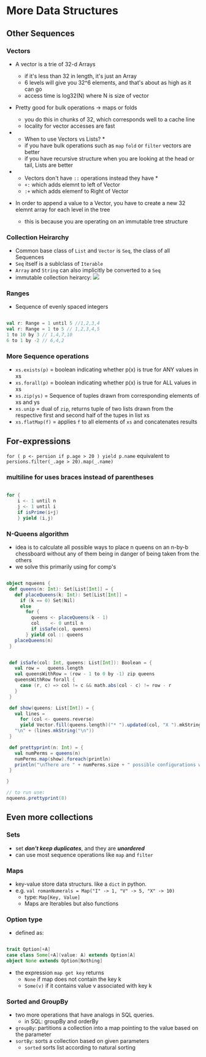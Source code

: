 # More Data Structures

## Other Sequences

### Vectors

+ A vector is a trie of 32-d Arrays
  + if it's less than 32 in length, it's just an Array
  + 6 levels will give you 32^6 elements, and that's about as high as it can go
  + access time is log32(N) where N is size of vector

+ Pretty good for bulk operations -> maps or folds
  + you do this in chunks of 32, which corresponds well to a cache line
  + locality for vector accesses are fast
+ * When to use Vectors vs Lists? *
  + if you have bulk operations such as ```map``` ```fold``` or ```filter``` vectors are better
  + if you have recursive structure when you are looking at the head or tail, Lists are better
+ * Vectors don't have ```::``` operations instead they have *
  + ```+:``` which adds elemnt to left of Vector
  + ```:+``` which adds elemenf to Right of Vector
+ In order to append a value to a Vector, you have to create a new 32 elemnt array for each level in the tree
  + this is because you are operating on an immutable tree structure 

### Collection Heirarchy

+ Common base class of ```List``` and ```Vector``` is ```Seq```, the class of all Sequences
+ ```Seq``` itself is a sublclass of ```Iterable```
+ ```Array``` and ```String``` can also implicitly be converted to a ```Seq```
+ immutable collection heirarcy:
![](http://docs.scala-lang.org/resources/images/collections.immutable.png)

### Ranges

+ Sequence of evenly spaced integers

```scala

val r: Range = 1 until 5 //1,2,3,4
val r: Range = 1 to 5 // 1,2,3,4,5
1 to 10 by 3 // 1,4,7,10
6 to 1 by -2 // 6,4,2

```

### More Sequence operations

+ ```xs.exists(p)``` = boolean indicating whether p(x) is true for ANY values in xs
+ ```xs.forall(p)``` = boolean indicating whether p(x) is true for ALL values in xs
+ ```xs.zip(ys)``` = Sequence of tuples drawn from corresponding elements of xs and ys
+ ```xs.unip``` = dual of ```zip```, returns tuple of two lists drawn from the respective first and second half of the tupes in list xs
+ ```xs.flatMap(f)``` = applies ```f``` to all elements of ```xs``` and concatenates results

## For-expressions

``` for ( p <- persion if p.age > 20 ) yield p.name ```
equivalent to
``` persions.filter(_.age > 20).map(_.name)```

### multiline for uses braces instead of parentheses

```scala

for {
    i <- 1 until n
    j <- 1 until i
    if isPrime(i+j)
    } yield (i,j)

```

### N-Queens algorithm

+ idea is to calculate all possible ways to place n queens on an n-by-b chessboard without any of them being in danger of being taken from the others
+ we solve this primarily  using for comp's

 ```scala

 object nqueens {
  def queens(n: Int): Set[List[Int]] = {
    def placeQueens(k: Int): Set[List[Int]] = 
      if (k == 0) Set(Nil)
      else 
        for {
          queens <- placeQueens(k - 1)
          col    <- 0 until n
          if isSafe(col, queens)
        } yield col :: queens
    placeQueens(n)
  }


  def isSafe(col: Int, queens: List[Int]): Boolean = {
    val row =   queens.length
    val queensWithRow = (row - 1 to 0 by -1) zip queens
    queensWithRow forall {
      case (r, c) => col != c && math.abs(col - c) != row - r
    }
  }

  def show(queens: List[Int]) = {
    val lines = 
      for (col <- queens.reverse)
      yield Vector.fill(queens.length)("* ").updated(col, "X ").mkString
    "\n" + (lines.mkString("\n"))
  }

  def prettyprint(n: Int) = {
    val numPerms = queens(n)
    numPerms.map(show).foreach(println)
    println("\nThere are " + numPerms.size + " possible configurations with " + n + " queens on a " + n + "-by-" + n + " board.")
  }

 }

// to run use:
nqueens.prettyprint(8)
```

## Even more collections

### Sets

+ set ***don't keep duplicates***, and they are ***unordered***
+ can use most sequence operations like ```map``` and ```filter```

### Maps

+ key-value store data structurs. like a ```dict``` in python.
+ e.g. ```val romanNumerals = Map("I" -> 1, "V" -> 5, "X" -> 10)```
  + type: ```Map[Key, Value]```
  + Maps are Iterables but also functions
  
### Option type

+ defined as: 

```scala 

trait Option[+A]
case class Some[+A](value: A) extends Option[A]
object None extends Option[Nothing]

```

+ the expression ```map get key``` returns
  + ```None``` if map does not contain the key k
  + ```Some(v)``` if it contains value v associated with key k

### Sorted and GroupBy

+ two more operations that have analogs in SQL queries.
  + in SQL: groupBy and orderBy
+ ```groupBy```: partitions a collection into a map pointing to the value based on the parameter
+ ```sortBy```: sorts a collection based on given parameters
  + ```sorted``` sorts list according to natural sorting
